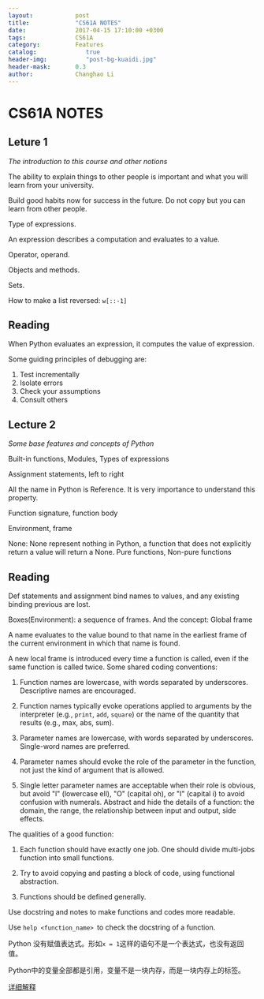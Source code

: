 ```yaml
---
layout:            post
title:             "CS61A NOTES"
date:              2017-04-15 17:10:00 +0300
tags:              CS61A
category:          Features
catalog:    		  true
header-img: 		  "post-bg-kuaidi.jpg"
header-mask:       0.3
author:            Changhao Li
---
```


# CS61A NOTES

## Leture 1
*The introduction to this course and other notions*

The ability to explain things to other people is important and what you will learn from your university.  

Build good habits now for success in the future. Do not copy but you can learn from other people.

Type of expressions.

An expression describes a computation and evaluates to a value.	

Operator, operand.

Objects and methods.

Sets.

How to make a list reversed: `w[::-1]`

## Reading

When Python evaluates an expression, it computes the value of expression.

Some guiding principles of debugging are:

1. Test incrementally
2. Isolate errors
3. Check your assumptions
4. Consult others

## Lecture 2
*Some base features and concepts of Python*

Built-in functions, Modules, Types of expressions

Assignment statements, left to right

All the name in Python is Reference. It is very importance to understand this property.

Function signature, function body

Environment, frame

None: None represent nothing in Python, a function that does not explicitly return a value will return a None. 
Pure functions, Non-pure functions

## Reading

Def statements and assignment bind names to values, and any existing binding previous are lost.

Boxes(Environment): a sequence of frames. And the concept: Global frame

A name evaluates to the value bound to that name in the earliest frame of the current environment in which that name is found. 

A new local frame is introduced every time a function is called, even if the same function is called twice.
Some shared coding conventions:

	
1. Function names are lowercase, with words separated by underscores. Descriptive names are encouraged.

2. Function names typically evoke operations applied to arguments by the interpreter (e.g., `print`, `add`, `square`) or the name of the quantity that results (e.g., max, abs, sum).

3. Parameter names are lowercase, with words separated by underscores. Single-word names are preferred.

4. Parameter names should evoke the role of the parameter in the function, not just the kind of argument that is allowed.

5. Single letter parameter names are acceptable when their role is obvious, but avoid "l" (lowercase ell), "O" (capital oh), or "I" (capital i) to avoid confusion with numerals.
Abstract and hide the details of a function: the domain, the range, the relationship between input and output, side effects.

The qualities of a good function:

1. Each function should have exactly one job. One should divide multi-jobs function into small functions. 

2. Try to avoid copying and pasting a block of code, using functional abstraction.

3. Functions should be defined generally.


Use docstring and notes to make functions and codes more readable. 

Use `help <function_name> `to check the docstring of a function.

Python 没有赋值表达式。形如`x = 1`这样的语句不是一个表达式，也没有返回值。

Python中的变量全部都是引用，变量不是一块内存，而是一块内存上的标签。

[详细解释](https://my.oschina.net/leejun2005/blog/145911)
